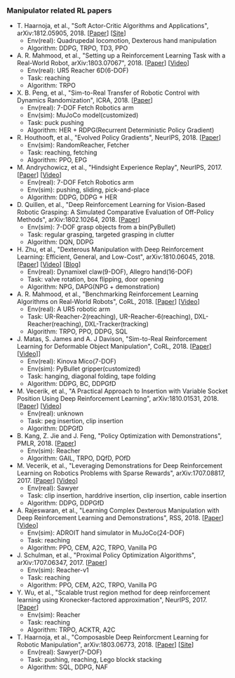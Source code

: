 ### Manipulator related RL papers

- T. Haarnoja, et al., "Soft Actor-Critic Algorithms and Applications", arXiv:1812.05905, 2018. [[Paper](https://arxiv.org/pdf/1812.05905.pdf)] [[Site](https://sites.google.com/view/sac-and-applications/)]
	- Env(real): Quadrupedal locomotion, Dexterous hand manipulation
	- Algorithm: DDPG, TRPO, TD3, PPO
- A. R. Mahmood, et al., "Setting up a Reinforcement Learning Task with a Real-World Robot, arXiv:1803.07067", 2018. [[Paper](https://arxiv.org/pdf/1803.07067.pdf)] [[Video](https://www.youtube.com/watch?v=ZVIxt2rt1_4&feature=youtu.be)]
	- Env(real): UR5 Reacher 6D(6-DOF)
	- Task: reaching
	- Algorithm: TRPO
- X. B. Peng, et al., "Sim-to-Real Transfer of Robotic Control with Dynamics Randomization", ICRA, 2018. [[Paper](https://xbpeng.github.io/projects/SimToReal/2018_SimToReal.pdf)]
	- Env(real): 7-DOF Fetch Robotics arm
	- Env(sim): MuJoCo model(customized)
	- Task: puck pushing
	- Algorithm: HER + RDPG(Recurrent Deterministic Policy Gradient)
- R. Houthooft, et al., "Evolved Policy Gradients", NeurIPS, 2018. [[Paper](https://papers.nips.cc/paper/7785-evolved-policy-gradients.pdf)]
	- Env(sim): RandomReacher, Fetcher
	- Task: reaching, fetching
	- Algorithm: PPO, EPG
- M. Andrychowicz, et al., "Hindsight Experience Replay", NeurIPS, 2017. [[Paper](https://papers.nips.cc/paper/7090-hindsight-experience-replay.pdf)] [[Video](https://www.youtube.com/watch?v=Dz_HuzgMxzo#action=share)]
	- Env(real): 7-DOF Fetch Robotics arm
	- Env(sim): pushing, sliding, pick-and-place
	- Algorithm: DDPG, DDPG + HER
- D. Quillen, et al., "Deep Reinforcement Learning for Vision-Based Robotic Grasping: A Simulated Comparative Evaluation of Off-Policy Methods", arXiv:1802.10264, 2018. [[Paper](https://arxiv.org/pdf/1802.10264.pdf)]
	- Env(sim): 7-DOF grasp objects from a bin(PyBullet)
	- Task: regular grasping, targeted grasping in clutter
	- Algorithm: DQN, DDPG
- H. Zhu, et al., "Dexterous Manipulation with Deep Reinforcement Learning: Efficient, General, and Low-Cost", arXiv:1810.06045, 2018. [[Paper](https://arxiv.org/abs/1810.06045)] [[Video](https://www.youtube.com/watch?v=mpGK4zbdi6g&feature=youtu.be)] [[Blog](https://bair.berkeley.edu/blog/2018/08/31/dexterous-manip/)]
	- Env(real): Dynamixel claw(9-DOF), Allegro hand(16-DOF)
	- Task: valve rotation, box flipping, door opening
	- Algorithm: NPG, DAPG(NPG + demonstration)
- A. R. Mahmood, et al., "Benchmarking Reinforcement Learning Algorithms on Real-World Robots", CoRL, 2018. [[Paper](http://proceedings.mlr.press/v87/mahmood18a/mahmood18a.pdf)] [[Video](https://www.youtube.com/watch?v=ovDfhvjpQd8&feature=youtu.be)]
	- Env(real): A UR5 robotic arm
	- Task: UR-Reacher-2(reaching), UR-Reacher-6(reaching), DXL-Reacher(reaching), DXL-Tracker(tracking)
	- Algorithm: TRPO, PPO, DDPG, SQL
- J. Matas, S. James and A. J Davison, "Sim-to-Real Reinforcement Learning for Deformable Object Manipulation", CoRL, 2018. [[Paper](http://proceedings.mlr.press/v87/matas18a/matas18a.pdf)] [[Video](https://www.youtube.com/watch?v=Dr0RvX1F-YQ&feature=youtu.be)]]
	- Env(real): Kinova Mico(7-DOF)
	- Env(sim): PyBullet gripper(customized)
	- Task: hanging, diagonal folding, tape folding
	- Algorithm: DDPG, BC, DDPGfD
- M. Vecerik, et al., "A Practical Approach to Insertion with Variable Socket Position Using Deep Reinforcement Learning", arXiv:1810.01531, 2018. [[Paper](https://arxiv.org/abs/1810.01531.pdf)] [[Video](https://www.youtube.com/watch?v=oghfmdN8trI&feature=youtu.be)]
	- Env(real): unknown
	- Task: peg insertion, clip insertion
	- Algorithm: DDPGfD
- B. Kang, Z. Jie and J. Feng, "Policy Optimization with Demonstrations", PMLR, 2018. [[Paper](http://proceedings.mlr.press/v80/kang18a/kang18a.pdf)]
	- Env(sim): Reacher
	- Algorithm: GAIL, TRPO, DQfD, POfD
- M. Vecerik, et al., "Leveraging Demonstrations for Deep Reinforcement Learning on Robotics Problems with Sparse Rewards", arXiv:1707.08817, 2017. [[Paper](https://arxiv.org/abs/1707.08817)] [[Video](https://www.youtube.com/watch?v=WGJwLfeVN9w)]
	- Env(real): Sawyer
	- Task: clip insertion, harddrive insertion, clip insertion, cable insertion
	- Algorithm: DDPG, DDPGfD
- A. Rajeswaran, et al., "Learning Complex Dexterous Manipulation with Deep Reinforcement Learning and Demonstrations", RSS, 2018. [[Paper](http://www.roboticsproceedings.org/rss14/p49.pdf)] [[Video](https://www.youtube.com/watch?v=jJtBll8l_OM)]
	- Env(sim): ADROIT hand simulator in MuJoCo(24-DOF)
	- Task: reaching
	- Algorithm: PPO, CEM, A2C, TRPO, Vanilla PG
- J. Schulman, et al., "Proximal Policy Optimization Algorithms", arXiv:1707.06347, 2017. [[Paper](https://arxiv.org/abs/1707.06347.pdf)]
	- Env(sim): Reacher-v1
	- Task: reaching
	- Algorithm: PPO, CEM, A2C, TRPO, Vanilla PG
- Y. Wu, et al., "Scalable trust region method for deep reinforcement learning using Kronecker-factored approximation", NeurIPS, 2017. [[Paper](https://papers.nips.cc/paper/7112-scalable-trust-region-method-for-deep-reinforcement-learning-using-kronecker-factored-approximation.pdf)]
	- Env(sim): Reacher
	- Task: reaching
	- Algorithm: TRPO, ACKTR, A2C
- T. Haarnoja, et al., "Composasble Deep Reinforcment Learning for Robotic Manipulation", arXiv:1803.06773, 2018. [[Paper](https://arxiv.org/abs/1803.06773.pdf)] [[Site](https://sites.google.com/view/composing-real-world-policies/)]
	- Env(real): Sawyer(7-DOF)
	- Task: pushing, reaching, Lego blockk stacking 
	- Algorithm: SQL, DDPG, NAF
